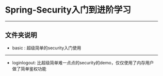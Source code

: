 # Spring-Security入门到进阶学习
---
## 文件夹说明
+ basic : 超级简单的security入门使用
---
+ loginlogout: 比超级简单难一点点的security的demo，仅仅使用了内存用户做了简单鉴权功能